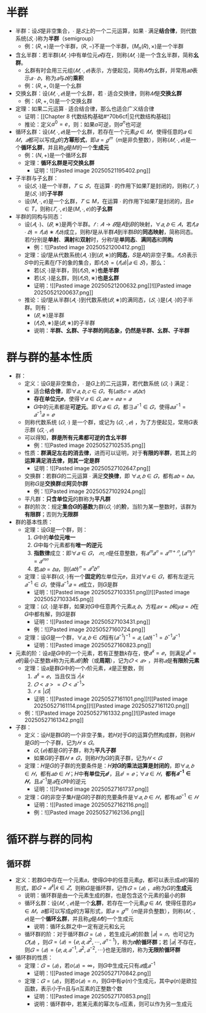 # 半群
- 半群：设$𝑆$是非空集合，$∙$ 是$𝑆$上的一个二元运算，如果 $∙$ 满足**结合律**，则代数系统$(𝑆,∙)$称为**半群**（semigroup）
	- 例：$(R,+)$是一个半群，$(R,-)$不是一个半群，$(M_n(R),\times)$是一个半群
- 含幺半群：若半群$(𝑀,∙)$中有单位元$𝑒$存在，则称$(𝑀,∙)$是一个含幺半群，简称**幺群**。
	- 幺群有时会用三元组$(𝑀,∙, 𝑒)$表示，方便起见，简称$𝑀$为幺群，并常用$𝑎𝑏$表示$𝑎 ∙ 𝑏$，称为$𝑎$与$𝑏$的**乘积**
	- 例：$(R,+,0)$是一个幺群
- 交换幺群：设$(𝑀,∙, 𝑒)$是一个幺群，若 $∙$ 适合交换律，则称$𝑀$是**交换幺群**
	- 例：$(R,+,0)$是一个交换幺群
- 定理：如果二元运算 $∙$ 适合结合律，那么也适合广义结合律
	- 证明：[[Chapter 8 代数结构基础#^70b6cf|见代数结构基础]]
	- 推论：定义$a^0=e$，则：如果$a$可逆，则$a^n$也可逆
- 循环幺群：设$(𝑀,∙, 𝑒)$是一个幺群，若存在一个元素$𝑔 ∈ 𝑀$，使得任意的$𝑎 ∈ 𝑀$，$𝑎$都可以写成$𝑔$的**方幂形式**，即$𝑎 = 𝑔^𝑚$（𝑚是非负整数），则称$(𝑀,∙, 𝑒)$是一个**循环幺群**，并且称$𝑔$是𝑀的一个**生成元**
	- 例：$(N,+)$是一个循环幺群
	- 定理：**循环幺群是可交换幺群**
		- 证明：![[Pasted image 20250521195402.png]]
- 子半群与子幺群：
	- 设$(𝑆,∙)$是一个半群，$𝑇 ⊆ 𝑆$，在运算 $∙$ 的作用下如果𝑇是封闭的，则称$(𝑇,∙)$是$(𝑆,∙)$的**子半群**
	- 设$(M,∙,e)$是一个幺群，$𝑇 ⊆ M$，在运算 $∙$ 的作用下如果𝑇是封闭的，且$e\in T$，则称$(𝑇,∙,e)$是$(M,∙,e)$的**子幺群**
- 半群的同构与同态：
	- 设$(𝐴,∙)$、$(𝐵,∗)$是两个半群。$𝑓: 𝐴 → 𝐵$是𝐴到𝐵的映射，$∀𝑎, 𝑏 ∈ 𝐴$，若$𝑓 (𝑎 ∙ 𝑏 )= 𝑓(𝑎) ∗𝑓(𝑏)$成立，则称𝑓是从半群𝐴到半群𝐵的**同态映射**，简称同态。若𝑓分别是**单射**、**满射**和**双射**时，分称𝑓是**单同态**、**满同态**和**同构**
		- 例：![[Pasted image 20250521200412.png]]
	- 定理：设𝑓是从代数系统$(𝐴,∙)$到$(𝐵,∗)$的**同态**，𝑆是𝐴的非空子集。$𝑓(𝑆)$表示𝑆中的元素在𝑓下的象的集合，即$𝑓 (𝑆) = \{𝑓(𝑎)|𝑎 ∈ 𝑆\}$，那么：
		- 若$(𝑆,∙)$是半群，则$(𝑓(𝑆),∗)$**也是半群**
		- 若$(𝑆,∙)$是幺群，则$(𝑓(𝑆),∗)$**也是幺群**
		- 证明：![[Pasted image 20250521200632.png]]![[Pasted image 20250521200637.png]]
	- 推论：设𝑓是从半群$(𝐴,∙)$到代数系统$(𝐵,∗)$的满同态，$(𝑆,∙)$是$(𝐴,∙)$的子半群。则有：
		- $(𝐵,∗)$是半群
		- $(𝑓(𝑆),∗)$是$(𝐵,∗)$的子半群
		- 说明：**半群、幺群、子半群的同态象，仍然是半群、幺群、子半群**
# 群与群的基本性质
- 群：
	- 定义：设𝐺是非空集合，$∙$ 是𝐺上的二元运算，若代数系统 $(𝐺,∙)$ 满足：
		- 适合**结合律**，即$∀𝑎, 𝑏, 𝑐 ∈ 𝐺$，有$(𝑎𝑏) 𝑐 = 𝑎(𝑏𝑐)$
		- **存在单位元𝑒**，使得$∀𝑎 ∈ 𝐺, 𝑎𝑒 = 𝑒𝑎 = 𝑎$
		- 𝐺中的元素都是**可逆元**。即$∀𝑎 ∈ 𝐺$，都$∃𝑎^{-1} ∈ 𝐺$，使得$𝑎𝑎^{-1} = 𝑎^{−1}𝑎 = 𝑒$
	- 则称代数系统 $(𝐺,∙)$ 是一个群，或记为 $(𝐺,∙, 𝑒)$ ，为了方便起见，常用𝐺表示群 $(𝐺,∙, 𝑒)$
	- 可以得知，**群是所有元素都可逆的含幺半群**
		- 例：![[Pasted image 20250527102535.png]]
	- 性质：**群满足左右的消去律**，进而可以证明，对于**有限的半群**，若其上的**运算满足消去律，则其一定是群**
		- 证明：![[Pasted image 20250527102647.png]]
	- 交换群：若群𝐺的二元运算 $∙$ 满足**交换律**，即 $∀𝑎, 𝑏 ∈ 𝐺$，都有$𝑎𝑏 = 𝑏𝑎$，则称𝐺是**交换群**或**阿贝尔群**
		- 例：![[Pasted image 20250527102924.png]]
	- 平凡群：**只含单位元**的群称为**平凡群**
	- 群的阶次：规定**集合𝐺的基数**为群$(𝐺,·)$的**阶**，当阶为某一整数时，该群为**有限群**；否则为**无限群**
- 群的基本性质：
	- 定理：设𝐺是一个群，则：
		1. 𝐺中的**单位元唯一**
		2. 𝐺中每个元素都有**唯一的逆元**
		3. **指数律**成立：即$∀𝑎 ∈ 𝐺$， $𝑚,𝑛$是任意整数，有$𝑎^𝑚𝑎^𝑛 = 𝑎^{𝑚+𝑛}, (𝑎^𝑚)^𝑛= 𝑎^{𝑚𝑛}$
		4. 若$𝑎𝑏 = 𝑏𝑎$，则$(𝑎𝑏)^𝑛= 𝑎^𝑛𝑏^𝑛$
	- 定理：设半群$(𝐺,∙ )$有一个**固定的**左单位元𝑒，且对$∀𝑎 ∈ 𝐺$，都有左逆元$𝑎^{−1} ∈ 𝐺$，使得$𝑎^{−1}𝑎 = 𝑒$成立，则𝐺是群
		- 证明：![[Pasted image 20250527103351.png]]![[Pasted image 20250527103345.png]]
	- 定理：$(𝐺,∙ )$是半群，如果对𝐺中任意两个元素$𝑎, 𝑏$，方程$𝑎𝑥 = 𝑏$和$𝑦𝑎 = 𝑏$在𝐺中都有解，则𝐺是群
		- 证明：![[Pasted image 20250527103431.png]]
		- 例：![[Pasted image 20250527160724.png]]
	- 定理：设𝐺是一个群，$∀𝑎, 𝑏 ∈ 𝐺$恒有$(𝑎^{−1})^{−1}= 𝑎, (𝑎𝑏)^{−1}= 𝑏^{−1}𝑎^{−1}$
		- 证明：![[Pasted image 20250527160823.png]]
- 元素的阶：设𝑎是𝐺中的一个元素，若有正整数𝑘存在，使$𝑎^𝑘 = 𝑒$，则满足$𝑎^𝑘 = 𝑒$的最小正整数$𝑘$称为元素$𝑎$的**阶**（或**周期**），记为$𝑂 < 𝑎 >$ ，并称$𝑎$是**有限阶元素**
	- 定理：设𝑎是群𝐺中的一个$𝑟$阶元素，$𝑘$是正整数，则
		1. $𝑎^𝑘 = 𝑒$，当且仅当 $𝑟|𝑘$
		2. $𝑂 < 𝑎 > = 𝑂 < 𝑎^{−1} >$
		3. $𝑟 ≤ |𝐺|$
		- 证明：![[Pasted image 20250527161101.png]]![[Pasted image 20250527161114.png]]![[Pasted image 20250527161120.png]]
	- 例：![[Pasted image 20250527161332.png]]![[Pasted image 20250527161342.png]]
- 子群：
	- 定义：设𝐻是群𝐺的一个非空子集，若𝐻对于𝐺的运算仍然构成群，则称𝐻是𝐺的一个子群，记为$𝐻 ≤ 𝐺$。
		- $𝐺, \{𝑒\}$都是$G$的子群，称为**平凡子群**
		- 如果𝐺的子群$𝐻 ≠ 𝐺$，则称𝐻为𝐺的真子群，记为$𝐻 < 𝐺$
	- 定理：𝐻是𝐺的子群的充要条件是：𝐻**对𝐺的乘法运算是封闭的**，即$∀𝑎, 𝑏 ∈ 𝐻$，都有$𝑎𝑏 ∈ 𝐻$；𝐻中**有单位元$𝑒'$**，且$𝑒' = 𝑒$；$\forall 𝑎 ∈ 𝐻$，**都有$𝑎^{−1} ∈ 𝐻$**，且$𝑎^{−1}$是$𝑎$在$𝐺$中的逆元
		- 证明：![[Pasted image 20250527161737.png]]
	- 定理：𝐺的非空子集𝐻是𝐺的子群的充要条件是$∀𝑎, 𝑏 ∈ 𝐻$，都有$𝑎𝑏^{−1} ∈ 𝐻$
		- 证明：![[Pasted image 20250527162116.png]]
		- 例：![[Pasted image 20250527162136.png]]
# 循环群与群的同构
## 循环群
- 定义：若群𝐺中存在一个元素𝑎，使得𝐺中的任意元素𝑔，都可以表示成𝑎的幂的形式，即$𝐺 = {𝑎^𝑘 |𝑘 ∈ 𝑍}$，则称𝐺是循环群，记作$𝐺 =\langle 𝑎\rangle$ ，𝑎称为𝐺的**生成元**
	- 说明：循环群是由一个元素生成的群，也是包含这个元素的最小的群
	- 循环幺群：设$(𝑀,∙, 𝑒)$是一个**幺群**，若存在一个元素$𝑔 ∈ 𝑀$，使得任意的$𝑎 ∈ 𝑀$，𝑎都可以写成𝑔的方幂形式，即$𝑎 = 𝑔^𝑚$（𝑚是非负整数），则称$(𝑀,∙, 𝑒)$是一个**循环幺群**，并且称$𝑔$是$𝑀$的一个生成元
		- 说明：循环幺群之中一定有逆元和幺元
	- 循环群的阶：对于循环群$𝐺 =\langle 𝑎\rangle$ ，若生成元$𝑎$的阶数 $|𝑎| = 𝑛$，也可记为$𝑂( 𝑎)$ ，则$𝐺 = \langle 𝑎\rangle = \{𝑒, 𝑎, 𝑎^2, ⋯ , 𝑎^{𝑛−1}\}$，称为**𝑛阶循环群**；若 $|𝑎|$ 不存在，则$𝐺 = \langle 𝑎\rangle = \{𝑒, 𝑎, 𝑎^{−1}, 𝑎^2, 𝑎^{−2}, ⋯ \}$也是无限的，称为**无限阶循环群**
- 循环群的性质：
	- 定理：$𝐺 =\langle 𝑎\rangle$，若$o\langle 𝑎\rangle=\infty$，则𝐺中生成元只有$𝑎$或$𝑎^{−1}$
		- 证明：![[Pasted image 20250527170842.png]]
	- 定理：$𝐺 =\langle 𝑎\rangle$，则若$o\langle 𝑎\rangle=n$，则𝐺中有$\varphi(n)$个生成元，其中$\varphi(n)$是欧拉函数，表示小于$n$且与$n$互素的正整数个数
		- 证明：![[Pasted image 20250527170853.png]]
		- 说明：循环群中，若某元素的幂次与$𝑛$互素，则可以作为另一生成元


